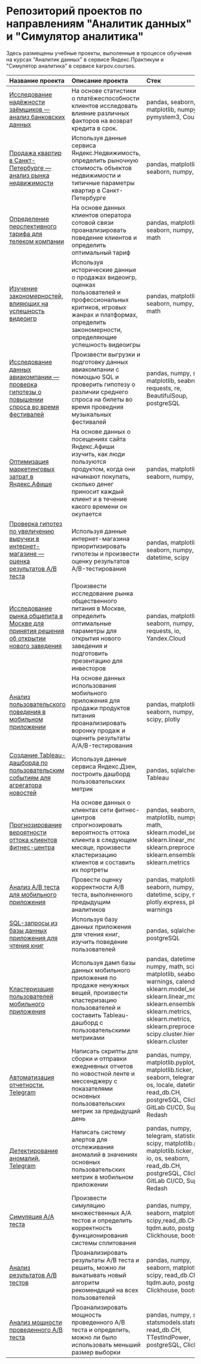 # Репозиторий проектов по направлениям "Аналитик данных" и "Симулятор аналитика"
Здесь размещены учебные проекты, выполенные в процессе обучения на курсах "Аналитик данных" в сервисе Яндекс.Практикум и "Симулятор аналитика" в сервисе karpov.courses.

| **Название проекта**                  | **Описание проекта**                                          | **Стек**                                 |
|:--------------------------------------|:--------------------------------------------------------------|:------------------------------------------------|
|[Исследование надёжности заёмщиков  — анализ банковских данных](https://github.com/Sokolymba/Projects_Data_Analytics/tree/master/%D0%9F%D1%80%D0%BE%D0%B5%D0%BA%D1%82%201.%20%D0%98%D1%81%D1%81%D0%BB%D0%B5%D0%B4%D0%BE%D0%B2%D0%B0%D0%BD%D0%B8%D0%B5%20%D0%BD%D0%B0%D0%B4%D1%91%D0%B6%D0%BD%D0%BE%D1%81%D1%82%D0%B8%20%D0%B7%D0%B0%D0%B5%D0%BC%D1%89%D0%B8%D0%BA%D0%BE%D0%B2)|На основе статистики о платёжеспособности клиентов исследовать влияние различных факторов на возврат кредита в срок. | pandas, seaborn, matplotlib, numpy, scipy, pymystem3, Counter|
|[Продажа квартир в Санкт-Петербурге — анализ рынка недвижимости](https://github.com/Sokolymba/Projects_Data_Analytics/tree/master/%D0%9F%D1%80%D0%BE%D0%B5%D0%BA%D1%82%202.%20%D0%98%D1%81%D1%81%D0%BB%D0%B5%D0%B4%D0%BE%D0%B2%D0%B0%D0%BD%D0%B8%D0%B5%20%D0%BE%D0%B1%D1%8A%D1%8F%D0%B2%D0%BB%D0%B5%D0%BD%D0%B8%D0%B9%20%D0%BE%20%D0%BF%D1%80%D0%BE%D0%B4%D0%B0%D0%B6%D0%B5%20%D0%BA%D0%B2%D0%B0%D1%80%D1%82%D0%B8%D1%80)|Используя данные сервиса Яндекс.Недвижимость, определить рыночную стоимость объектов недвижимости и типичные параметры квартир в Санкт-Петербурге|pandas, matplotlib, seaborn, numpy, scipy|
|[Определение перспективного тарифа для телеком компании](https://github.com/Sokolymba/Projects_Data_Analytics/tree/master/%D0%9F%D1%80%D0%BE%D0%B5%D0%BA%D1%82%203.%20%D0%9E%D0%BF%D1%80%D0%B5%D0%B4%D0%B5%D0%BB%D0%B5%D0%BD%D0%B8%D0%B5%20%D0%BF%D0%B5%D1%80%D1%81%D0%BF%D0%B5%D0%BA%D1%82%D0%B8%D0%B2%D0%BD%D0%BE%D0%B3%D0%BE%20%D1%82%D0%B0%D1%80%D0%B8%D1%84%D0%B0%20%D0%B4%D0%BB%D1%8F%20%D1%82%D0%B5%D0%BB%D0%B5%D0%BA%D0%BE%D0%BC-%D0%BA%D0%BE%D0%BC%D0%BF%D0%B0%D0%BD%D0%B8%D0%B8)|На основе данных клиентов оператора сотовой связи проанализировать поведение клиентов и определить оптимальный тариф|pandas, matplotlib, seaborn, numpy, scipy, math|
|[Изучение закономерностей, влияющих на успешность видеоигр](https://github.com/Sokolymba/Projects_Data_Analytics/tree/master/%D0%A1%D0%B1%D0%BE%D1%80%D0%BD%D1%8B%D0%B9%20%D0%BF%D1%80%D0%BE%D0%B5%D0%BA%D1%82%201.%20%D0%90%D0%BD%D0%B0%D0%BB%D0%B8%D1%82%D0%B8%D0%BA%D0%B0%20%D0%B2%20%D0%B8%D0%BD%D1%82%D0%B5%D1%80%D0%BD%D0%B5%D1%82-%D0%BC%D0%B0%D0%B3%D0%B0%D0%B7%D0%B8%D0%BD%D0%B5%20%D0%B2%D0%B8%D0%B4%D0%B5%D0%BE%D0%B8%D0%B3%D1%80)|Используя исторические данные о продажах видеоигр, оценках пользователей и профессиональных критиков, игровых жанрах и платформах, определить закономерности, определяющие успешность видеоигры|pandas, matplotlib, seaborn, numpy, scipy, math|
|[Исследование данных авиакомпании — проверка гипотезы о повышении спроса во время фестивалей](https://github.com/Sokolymba/Projects_Data_Analytics/tree/master/%D0%9F%D1%80%D0%BE%D0%B5%D0%BA%D1%82%205.%20%D0%90%D0%BD%D0%B0%D0%BB%D0%B8%D1%82%D0%B8%D0%BA%D0%B0%20%D0%B2%20%D0%B0%D0%B2%D0%B8%D0%B0%D0%BA%D0%BE%D0%BC%D0%BF%D0%B0%D0%BD%D0%B8%D0%B8)|Произвести выгрузки и подготовку данных авиакомпании с помощью SQL и проверить гипотезу о различии среднего спроса на билеты во время проведния музыкальных фестивалей|pandas, numpy, scipy, matplotlib, seabron, requests, re, BeautifulSoup, postgreSQL|
|[Оптимизация маркетинговых затрат в Яндекс.Афише](https://github.com/Sokolymba/Projects_Data_Analytics/tree/master/%D0%9F%D1%80%D0%BE%D0%B5%D0%BA%D1%82%206.%20%D0%90%D0%BD%D0%B0%D0%BB%D0%B8%D0%B7%20%D0%B1%D0%B8%D0%B7%D0%BD%D0%B5%D1%81-%D0%BF%D0%BE%D0%BA%D0%B0%D0%B7%D0%B0%D1%82%D0%B5%D0%BB%D0%B5%D0%B9%20%D0%B2%20%D0%AF%D0%BD%D0%B4%D0%B5%D0%BA%D1%81.%D0%90%D1%84%D0%B8%D1%88%D0%B5)|На основе данных о посещениях сайта Яндекс.Афиши изучить, как люди пользуются продуктом, когда они начинают покупать, сколько денег приносит каждый клиент и в течение какого времени он окупается|pandas, matplotlib, seaborn, numpy, scipy|
|[Проверка гипотез по увеличению выручки в интернет-магазине — оценка результатов A/B теста](https://github.com/Sokolymba/Projects_Data_Analytics/tree/master/%D0%9F%D1%80%D0%BE%D0%B5%D0%BA%D1%82%207.%20%D0%9F%D1%80%D0%B8%D0%BD%D1%8F%D1%82%D0%B8%D0%B5%20%D1%80%D0%B5%D1%88%D0%B5%D0%BD%D0%B8%D0%B9%20%D0%B2%20%D0%B1%D0%B8%D0%B7%D0%BD%D0%B5%D1%81%D0%B5%20%D0%BD%D0%B0%20%D0%BE%D1%81%D0%BD%D0%BE%D0%B2%D0%B5%20%D0%B4%D0%B0%D0%BD%D0%BD%D1%8B%D1%85)|Используя данные интернет-магазина приоритизировать гипотезы и произвести оценку результатов A/B-тестирования|pandas, matplotlib, seaborn, numpy, datetime, scipy|
|[Исследование рынка общепита в Москве для принятия решения об открытии нового заведения](https://github.com/Sokolymba/Projects_Data_Analytics/tree/master/%D0%9F%D1%80%D0%BE%D0%B5%D0%BA%D1%82%208.%20%D0%A0%D1%8B%D0%BD%D0%BE%D0%BA%20%D0%B7%D0%B0%D0%B2%D0%B5%D0%B4%D0%B5%D0%BD%D0%B8%D0%B9%20%D0%BE%D0%B1%D1%89%D0%B5%D1%81%D1%82%D0%B2%D0%B5%D0%BD%D0%BD%D0%BE%D0%B3%D0%BE%20%D0%BF%D0%B8%D1%82%D0%B0%D0%BD%D0%B8%D1%8F%20%D0%9C%D0%BE%D1%81%D0%BA%D0%B2%D1%8B)|Произвести исследование рынка общественного питания в Москве, определить оптимальные параметры для открытия нового заведения и подготовить презентацию для инвесторов|pandas, matplotlib, seaborn, numpy, requests, io, Yandex.Cloud|
|[Анализ пользовательского поведения в мобильном приложении](https://github.com/Sokolymba/Projects_Data_Analytics/tree/master/%D0%A1%D0%B1%D0%BE%D1%80%D0%BD%D1%8B%D0%B9%20%D0%BF%D1%80%D0%BE%D0%B5%D0%BA%D1%82%202.%20%D0%A1%D1%82%D0%B0%D1%80%D1%82%D0%B0%D0%BF.%20%D0%9C%D0%BE%D0%B1%D0%B8%D0%BB%D1%8C%D0%BD%D0%BE%D0%B5%20%D0%BF%D1%80%D0%B8%D0%BB%D0%BE%D0%B6%D0%B5%D0%BD%D0%B8%D0%B5)|На основе данных использования мобильного приложения для продажи продуктов питания проанализировать воронку продаж и оценить результаты A/A/B-тестирования |pandas, matplotlib, seaborn, numpy, math, scipy, plotly|
|[Создание Tableau-дашборда по пользовательским событиям для агрегатора новостей](https://github.com/Sokolymba/Projects_Data_Analytics/tree/master/%D0%9F%D1%80%D0%BE%D0%B5%D0%BA%D1%82%2010.%20%D0%94%D0%B0%D1%88%D0%B1%D0%BE%D1%80%D0%B4%20%D0%B4%D0%BB%D1%8F%20%D0%AF%D0%BD%D0%B4%D0%B5%D0%BA%D1%81.%D0%94%D0%B7%D0%B5%D0%BD)|Используя данные сервиса Яндекс.Дзен, построить дашборд пользовательских метрик|pandas, sqlalchemy, Tableau|
|[Прогнозирование вероятности оттока клиентов фитнес-центра](https://github.com/Sokolymba/Projects_Data_Analytics/tree/master/%D0%9F%D1%80%D0%BE%D0%B5%D0%BA%D1%82%2011.%20%D0%9F%D1%80%D0%BE%D0%B3%D0%BD%D0%BE%D0%B7%D0%B8%D1%80%D0%BE%D0%B2%D0%B0%D0%BD%D0%B8%D0%B5%20%D0%BE%D1%82%D1%82%D0%BE%D0%BA%D0%B0%20%D0%BA%D0%BB%D0%B8%D0%B5%D0%BD%D1%82%D0%BE%D0%B2.%20%D0%A4%D0%B8%D1%82%D0%BD%D0%B5%D1%81-%D1%86%D0%B5%D0%BD%D1%82%D1%80)|На основе данных о клиентах сети фитнес-центров спрогнозировать вероятность оттока клиента в следующем месяце, произвести кластеризацию клиентов и составить их портреты|pandas, seaborn, matplotlib, numpy, scipy, math, sklearn.model_selection, sklearn.linear_model, sklearn.preprocessing, sklearn.ensemble, sklearn.metrics|
|[Анализ А/В теста для мобильного приложения](https://github.com/Sokolymba/Projects_Data_Analytics/tree/master/%D0%92%D1%8B%D0%BF%D1%83%D1%81%D0%BA%D0%BD%D0%BE%D0%B9%20%D0%BF%D1%80%D0%BE%D0%B5%D0%BA%D1%82/%D0%9E%D1%86%D0%B5%D0%BD%D0%BA%D0%B0%20A.B%20%D1%82%D0%B5%D1%81%D1%82%D0%B0.%20%D0%9C%D0%BE%D0%B1%D0%B8%D0%BB%D1%8C%D0%BD%D0%BE%D0%B5%20%D0%BF%D1%80%D0%B8%D0%BB%D0%BE%D0%B6%D0%B5%D0%BD%D0%B8%D0%B5)|Провести оценку корректности А/В теста, выполненного предыдущим аналитиков|pandas, matplotlib, seaborn, numpy, datetime, scipy, math, plotly.express, plotly, warnings|
|[SQL-запросы из базы данных приложения для чтения книг](https://github.com/Sokolymba/Projects_Data_Analytics/tree/master/%D0%92%D1%8B%D0%BF%D1%83%D1%81%D0%BA%D0%BD%D0%BE%D0%B9%20%D0%BF%D1%80%D0%BE%D0%B5%D0%BA%D1%82/%D0%9F%D1%80%D0%BE%D0%B5%D0%BA%D1%82%20%D0%BF%D0%BE%20SQL.%20%D0%9F%D1%80%D0%B8%D0%BB%D0%BE%D0%B6%D0%B5%D0%BD%D0%B8%D0%B5%20%D0%B4%D0%BB%D1%8F%20%D1%87%D1%82%D0%B5%D0%BD%D0%B8%D1%8F%20%D0%BA%D0%BD%D0%B8%D0%B3)|Используя базу данных приложения для чтения книг, изучить поведение пользователей|pandas, sqlalchemy, postgreSQL|
|[Кластеризация пользователей мобильного приложения](https://github.com/Sokolymba/Projects_Data_Analytics/tree/master/%D0%92%D1%8B%D0%BF%D1%83%D1%81%D0%BA%D0%BD%D0%BE%D0%B9%20%D0%BF%D1%80%D0%BE%D0%B5%D0%BA%D1%82/%D0%9A%D0%BB%D0%B0%D1%81%D1%82%D0%B5%D1%80%D0%B8%D0%B7%D0%B0%D1%86%D0%B8%D1%8F%20%D0%BF%D0%BE%D0%BB%D1%8C%D0%B7%D0%BE%D0%B2%D0%B0%D1%82%D0%B5%D0%BB%D0%B5%D0%B9%20%D0%BC%D0%BE%D0%B1%D0%B8%D0%BB%D1%8C%D0%BD%D0%BE%D0%B3%D0%BE%20%D0%BF%D1%80%D0%B8%D0%BB%D0%BE%D0%B6%D0%B5%D0%BD%D0%B8%D1%8F)|Используя дамп базы данных мобильного приложения по продаже ненужных вещей, произвести кластеризацию пользователей и составить Tableau-дашборд с пользовательскими метриками|pandas, datetime, numpy, math, scipy, matplotlib, seaborn, warnings, calendar, sklearn.model_selection, sklearn.linear_model, sklearn.ensemble, sklearn.metrics, sklearn.metrics, sklearn.preprocessing, scipy.cluster.hierarchy, sklearn.cluster|
|[Автоматизация отчетности. Telegram](https://github.com/Sokolymba/Projects_Data_Analytics/tree/master/KC.%20%D0%90%D0%B2%D1%82%D0%BE%D0%BC%D0%B0%D1%82%D0%B8%D0%B7%D0%B0%D1%86%D0%B8%D1%8F%20%D0%BE%D1%82%D1%87%D0%B5%D1%82%D0%BD%D0%BE%D1%81%D1%82%D0%B8.%20Telegram)|Написать скрипты для сборки и отправки ежедневных отчетов по новостной ленте и мессенджеру с показателями основных пользовательских метрик за предыдущий день|pandas, numpy, matplotlib.pyplot, matplotlib.ticker, seaborn, telegram, io, os, locale, datetime, read_db.CH, postgreSQL, Clickhouse, GitLab CI/CD, Superset, Redash|
|[Детектирование аномалий. Telegram](https://github.com/Sokolymba/Projects_Data_Analytics/tree/master/KC.%20%D0%94%D0%B5%D1%82%D0%B5%D0%BA%D1%82%D0%B8%D1%80%D0%BE%D0%B2%D0%B0%D0%BD%D0%B8%D0%B5%20%D0%B0%D0%BD%D0%BE%D0%BC%D0%B0%D0%BB%D0%B8%D0%B9.%20Telegram)|Написать систему алертов для отcлеживания аномалий в значениях основных пользовательских метрик в мобильном приложении|pandas, numpy, telegram, statistics, scipy, matplotlib.pyplot, matplotlib.ticker, locale, io, os, seaborn, read_db.CH, postgreSQL, Clickhouse, GitLab CI/CD, Superset, Redash|
|[Симуляция A/A теста](https://github.com/Sokolymba/Projects_Data_Analytics/tree/master/KC.%20%D0%97%D0%B0%D0%BF%D1%83%D1%81%D0%BA%20A.B%20%D1%82%D0%B5%D1%81%D1%82%D0%BE%D0%B2/%D0%A1%D0%B8%D0%BC%D1%83%D0%BB%D1%8F%D1%86%D0%B8%D1%8F%20A.A%20%D1%82%D0%B5%D1%81%D1%82%D0%B0)|Произвести симуляцию множественных A/A тестов и определить корректность функционирования системы сплитования|pandas, numpy, seaborn, matplotlib, scipy,read_db.CH, tqdm.auto, postgreSQL, Clickhouse, bootstrap|
|[Анализ результатов A/B тестов](https://github.com/Sokolymba/Projects_Data_Analytics/tree/master/KC.%20%D0%97%D0%B0%D0%BF%D1%83%D1%81%D0%BA%20A.B%20%D1%82%D0%B5%D1%81%D1%82%D0%BE%D0%B2/%D0%90%D0%BD%D0%B0%D0%BB%D0%B8%D0%B7%20%D1%80%D0%B5%D0%B7%D1%83%D0%BB%D1%8C%D1%82%D0%B0%D1%82%D0%BE%D0%B2%20A.B%20%D1%82%D0%B5%D1%81%D1%82%D0%B0)|Проанализировать результаты A/B теста и решить, можно ли выкатывать новый алгоритм рекомендаций на всех пользователей|pandas, numpy, seaborn, matplotlib, scipy, read_db.CH, tqdm.auto, postgreSQL, Clickhouse, bootstrap|
|[Анализ мощности проведенного A/B теста](https://github.com/Sokolymba/Projects_Data_Analytics/tree/master/KC.%20%D0%97%D0%B0%D0%BF%D1%83%D1%81%D0%BA%20A.B%20%D1%82%D0%B5%D1%81%D1%82%D0%BE%D0%B2/%D0%90%D0%BD%D0%B0%D0%BB%D0%B8%D0%B7%20%D0%BC%D0%BE%D1%89%D0%BD%D0%BE%D1%81%D1%82%D0%B8%20%D0%BF%D1%80%D0%BE%D0%B2%D0%B5%D0%B4%D0%B5%D0%BD%D0%BD%D0%BE%D0%B3%D0%BE%20A.B%20%D1%82%D0%B5%D1%81%D1%82%D0%B0)|Проанализировать мощность проведенного A/B теста и определить, можно ли было использовать меньший размер выборки|pandas, numpy, scipy, statsmodels.stats.power, read_db.CH, TTestIndPower, postgreSQL, Clickhouse|
